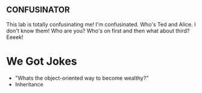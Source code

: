 
## CONFUSINATOR
This lab is totally confusinating me! I'm confusinated.
Who's Ted and Alice. I don't know them! Who are you? Who's on first and then what about third? Eeeek!

# We Got Jokes 

* "Whats the object-oriented way to become wealthy?"
* Inheritance

